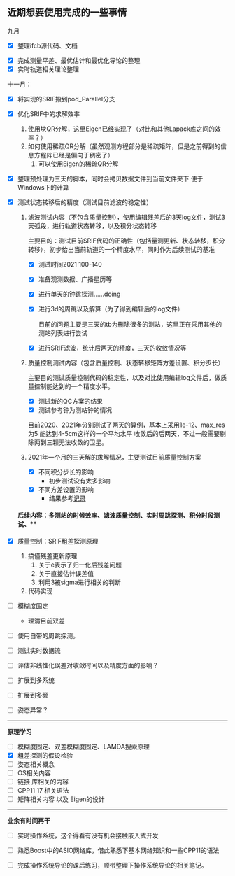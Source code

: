 ## **近期想要使用完成的一些事情**

九月

* [x] 整理ifcb源代码、文档

- [x] 完成测量平差、最优估计和最优化导论的整理
- [x] 实时轨道相关理论整理

十一月：

- [x] 将实现的SRIF搬到pod_Parallel分支

- [x] 优化SRIF中的求解效率
  1. 使用块QR分解，这里Eigen已经实现了（对比和其他Lapack库之间的效率？）
  2. 如何使用稀疏QR分解（虽然观测方程部分是稀疏矩阵，但是之前得到的信息方程阵已经是偏向于稠密了）
     1. 可以使用Eigen的稀疏QR分解
  
- [x] 整理预处理为三天的脚本，同时会拷贝数据文件到当前文件夹下  便于Windows下的计算

- [x] 测试状态转移后的精度（测试目前滤波的稳定性）

  1. 滤波测试内容（不包含质量控制），使用编辑残差后的3天log文件，测试3天弧段，进行轨道状态转移，以及积分状态转移

     主要目的：测试目前SRIF代码的正确性（包括量测更新、状态转移，积分转移），初步给出当前轨道的一个精度水平，同时作为后续测试的基准

     - [x] 测试时间2021 100-140
  
     - [x] 准备观测数据、广播星历等
  
     - [x] 进行单天的钟跳探测......doing

     - [x] 进行3d的周跳以及解算（为了得到编辑后的log文件）

       目前的问题主要是三天的tb为删除很多的测站，这里正在采用其他的测站列表进行尝试

     - [x] 进行SRIF滤波，统计后两天的精度，三天的收敛情况等

  2. 质量控制测试内容（包含质量控制、状态转移矩阵方差设置、积分步长）

     主要目的测试质量控制代码的稳定性，以及对比使用编辑log文件后，做质量控制能达到的一个精度水平。

     * [x] 测试新的QC方案的结果
     * [x] 测试参考钟为测站钟的情况
     
     目前2020、2021年分别测试了两天的算例，基本上采用1e-12、max_res 为5 能达到4-5cm这样的一个平均水平 收敛后的后两天，不过一般需要剔除两到三颗无法收敛的卫星。
     
  3. 2021年一个月的三天解的求解情况，主要测试目前质量控制方案
  
     * [x] 不同积分步长的影响
       * 初步测试没有太多影响
     * [x] 不同方差设置的影响 
       * 结果参考[记录](D:\code\Blog\source\_posts\GNSS\滤波轨道\滤波收敛噪声设置相关.md)
  
  #### 后续内容：多测站的时候效率、滤波质量控制、实时周跳探测、积分时段测试、**
  
- [x] 质量控制：SRIF粗差探测原理
  1. 搞懂残差更新原理
     1. 关于e表示了归一化后残差问题
     2. 关于直接估计误差值
     3. 利用3被sigma进行相关的判断
  2. 代码实现

- [ ] 模糊度固定

  * 理清目前双差

- [ ] 使用自带的周跳探测。

- [ ] 测试实时数据流

- [ ] 评估非线性化误差对收敛时间以及精度方面的影响？

- [ ] 扩展到多系统

- [ ] 扩展到多频

- [ ] 姿态异常？

***

**原理学习**

* [ ] 模糊度固定、双差模糊度固定、LAMDA搜索原理
* [x] 粗差探测的假设检验
* [ ] 姿态相关概念
* [ ] OS相关内容
* [ ] 链接 库相关的内容
* [ ] CPP11 17 相关语法
* [ ] 矩阵相关内容 以及 Eigen的设计

***

**业余有时间再干**

- [ ] 实时操作系统，这个得看有没有机会接触嵌入式开发
- [ ] 熟悉Boost中的ASIO网络库，借此熟悉下基本网络知识和一些CPP11的语法
- [ ] 完成操作系统导论的课后练习，顺带整理下操作系统导论的相关笔记。

